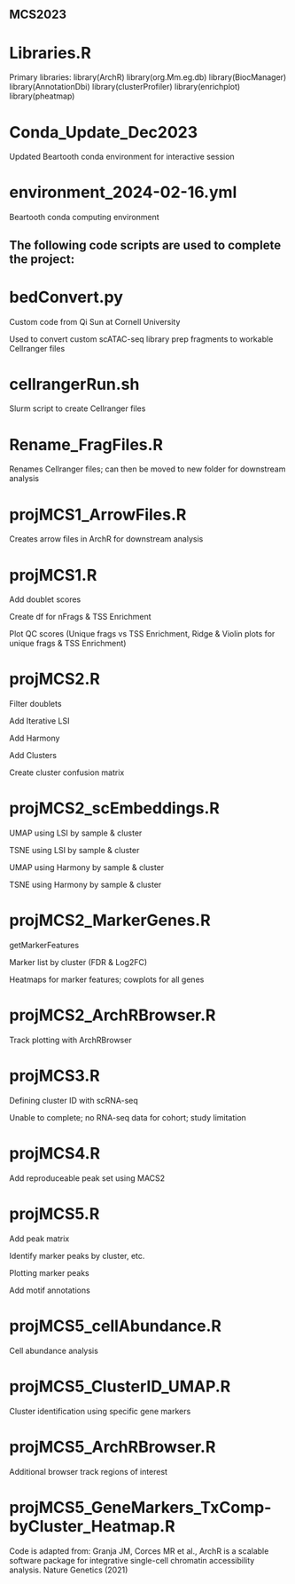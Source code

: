 ## MCS2023


# Libraries.R
Primary libraries:
library(ArchR)
library(org.Mm.eg.db)
library(BiocManager)
library(AnnotationDbi)
library(clusterProfiler)
library(enrichplot)
library(pheatmap)

# Conda_Update_Dec2023
Updated Beartooth conda environment for interactive session

# environment_2024-02-16.yml
Beartooth conda computing environment



## The following code scripts are used to complete the project:


# bedConvert.py

Custom code from Qi Sun at Cornell University

Used to convert custom scATAC-seq library prep fragments to workable Cellranger files


# cellrangerRun.sh

Slurm script to create Cellranger files


# Rename_FragFiles.R

Renames Cellranger files; can then be moved to new folder for downstream analysis


# projMCS1_ArrowFiles.R

Creates arrow files in ArchR for downstream analysis


# projMCS1.R

Add doublet scores

Create df for nFrags & TSS Enrichment

Plot QC scores (Unique frags vs TSS Enrichment, Ridge & Violin plots for unique frags & TSS Enrichment)


# projMCS2.R

Filter doublets

Add Iterative LSI

Add Harmony

Add Clusters

Create cluster confusion matrix



# projMCS2_scEmbeddings.R

UMAP using LSI by sample & cluster

TSNE using LSI by sample & cluster

UMAP using Harmony by sample & cluster

TSNE using Harmony by sample & cluster


# projMCS2_MarkerGenes.R

getMarkerFeatures

Marker list by cluster (FDR & Log2FC)

Heatmaps for marker features; cowplots for all genes


# projMCS2_ArchRBrowser.R

Track plotting with ArchRBrowser


# projMCS3.R

Defining cluster ID with scRNA-seq 

Unable to complete; no RNA-seq data for cohort; study limitation


# projMCS4.R

Add reproduceable peak set using MACS2


# projMCS5.R

Add peak matrix

Identify marker peaks by cluster, etc.

Plotting marker peaks

Add motif annotations


# projMCS5_cellAbundance.R

Cell abundance analysis


# projMCS5_ClusterID_UMAP.R

Cluster identification using specific gene markers


# projMCS5_ArchRBrowser.R

Additional browser track regions of interest


# projMCS5_GeneMarkers_TxComp-byCluster_Heatmap.R








Code is adapted from: Granja JM, Corces MR et al., ArchR is a scalable software package for integrative single-cell chromatin accessibility analysis. Nature Genetics (2021)
